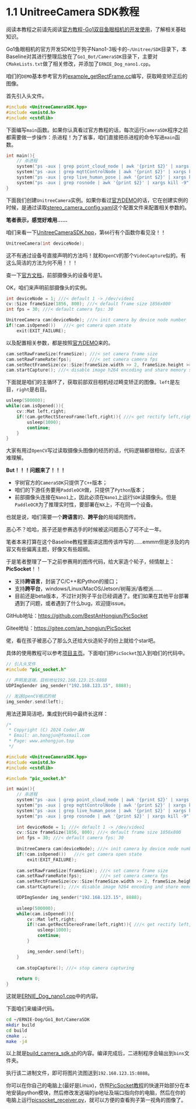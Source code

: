 # 1.1 UnitreeCamera SDK教程

阅读本教程之前请先阅读[官方教程-Go1双目鱼眼相机的开发使用](https://www.yuque.com/ironfatty/nly1un/rguxgz)，了解相关基础知识。

Go1鱼眼相机的官方开发SDK位于狗子Nano1-3板卡的`~/Unitree/SDK`目录下，本Baseline对其进行整理后放在了`Go1_Bot/CameraSDK`目录下，主要对`CMakeLists.txt`做了相关修改，并添加了`ERNIE_Dog_nano1.cpp`。

咱们的`DEMO`基本参考官方的[example_getRectFrame.cc](../Go1_Bot/CameraSDK/examples/example_getRectFrame.cc)编写，获取畸变矫正后的图像。

首先引入头文件。

```cpp
#include <UnitreeCameraSDK.hpp>
#include <unistd.h>
#include <cstdlib>
```

下面编写`main`函数。如果你认真看过官方教程的话，每次运行`CameraSDK`程序之前都需要做一步操作：杀进程！为了省事，咱们直接把杀进程的命令写进`main`函数。

```cpp
int main(){
    // 杀进程
    system("ps -aux | grep point_cloud_node | awk '{print $2}' | xargs kill -9");
    system("ps -aux | grep mqttControlNode | awk '{print $2}' | xargs kill -9");
    system("ps -aux | grep live_human_pose | awk '{print $2}' | xargs kill -9");
    system("ps -aux | grep rosnode | awk '{print $2}' | xargs kill -9");
}
```

下面我们创建`UnitreeCamera`实例。如果你看过[官方DEMO](../Go1_Bot/CameraSDK/examples/example_getRectFrame.cc)的话，它在创建实例的时候，是通过读取[stereo_camera_config.yaml](../Go1_Bot/CameraSDK/stereo_camera_config.yaml)这个配置文件来配置相关参数的。

**笔者表示，感觉好难用……**

咱们来看一下[UnitreeCameraSDK.hpp](../Go1_Bot/CameraSDK/include/UnitreeCameraSDK.hpp)，第`66`行有个函数你看见没！！

```cpp
UnitreeCamera(int deviceNode);
```

这不有通过设备号直接声明的方法吗！就和`OpenCV`的那个`VideoCapture`似的。有这么简洁的方法为何不用！！！

查一下[官方文档](https://www.yuque.com/ironfatty/nly1un/rguxgz)，前部摄像头的设备号是1。

OK，咱们来声明前部摄像头的实例。

```cpp
int deviceNode = 1; ///< default 1 -> /dev/video1
cv::Size frameSize(1856, 800); ///< default frame size 1856x800
int fps = 30; ///< default camera fps: 30

UnitreeCamera cam(deviceNode); ///< init camera by device node number
if(!cam.isOpened())   ///< get camera open state
    exit(EXIT_FAILURE);
```

以及配置相关参数，都是按照[官方DEMO](../Go1_Bot/CameraSDK/examples/example_getRectFrame.cc)来的。

```cpp
cam.setRawFrameSize(frameSize); ///< set camera frame size
cam.setRawFrameRate(fps);       ///< set camera camera fps
cam.setRectFrameSize(cv::Size(frameSize.width >> 2, frameSize.height >> 1)); ///< set camera rectify frame size
cam.startCapture(); ///< disable image h264 encoding and share memory sharing
```

下面就是咱们的主循环了，获取前部双目相机经过畸变矫正的图像。`left`是左目，`right`是右目。

```cpp
usleep(500000);
while(cam.isOpened()){
    cv::Mat left,right;
    if(!cam.getRectStereoFrame(left,right)){ ///< get rectify left,right frame  
        usleep(1000);
        continue;
    }
}
```

大家有用过`OpenCV`写过读取摄像头图像的经历的话，代码逻辑都很相似，应该不难理解。

**But！！！问题来了！！！**

* 宇树官方的`CameraSDK`只提供了`C++`版本；
* 咱们的下游任务要用`PaddleOCR`做，只提供了`Python`版本；
* 前部摄像头连接在`Nano1`上，因此必须在`Nano1`上运行`SDK`读摄像头。但是`PaddleOCR`为了推理实时性，要部署在`NX`上，不在同一个设备。

也就是说，咱们需要一个**跨语言**的、**跨平台**的局域网图传。

恶心不？哈哈，孩子还是参赛选手的时候被这问题恶心了可不止一年。

笔者本来打算在这个Baseline教程里面讲这图传该咋写的……emmm但是涉及的内容又有些偏离主题，好像又有些超纲。

于是笔者整理了一下之前参赛用的图传代码，给大家造个轮子，倾情献上：**PicSocket**！！

* 支持**跨语言**，封装了C/C++和Python的接口；
* 支持**跨平台**，windows/Linux/MacOS/Jetson/树莓派/香橙派……
* 目前还是beta版本，不过针对狗子平台已经调通了。佬们如果在其他平台部署遇到了问题，或者遇到了什么bug，欢迎提issue。

GitHub地址：https://github.com/BestAnHongjun/PicSocket

Gitee地址：https://gitee.com/an_hongjun/PicSocket

佬，看在孩子被恶心了那么久还给大伙造轮子的份上就给个star吧。

具体的使用教程可以参考[项目主页](https://gitee.com/an_hongjun/PicSocket)。下面咱们把`PicSocket`加入到咱们的代码中。

```cpp
// 引入头文件
#include "pic_socket.h"

// 声明发送端，目标地址192.168.123.15:8888
UDPImgSender img_sender("192.168.123.15", 8888);

// 发送OpenCV格式的帧
img_sender.send(left);
```

用法还算简洁吧，集成到代码中最终长这样：

```cpp
/*
 * Copyright (C) 2024 Coder.AN
 * Email: an.hongjun@foxmail.com
 * Page: www.anhongjun.top
 */

#include <UnitreeCameraSDK.hpp>
#include <unistd.h>
#include <cstdlib>

#include "pic_socket.h"

int main(){
    // 杀进程
    system("ps -aux | grep point_cloud_node | awk '{print $2}' | xargs kill -9");
    system("ps -aux | grep mqttControlNode | awk '{print $2}' | xargs kill -9");
    system("ps -aux | grep live_human_pose | awk '{print $2}' | xargs kill -9");
    system("ps -aux | grep rosnode | awk '{print $2}' | xargs kill -9");
    
    int deviceNode = 1; ///< default 1 -> /dev/video1
    cv::Size frameSize(1856, 800); ///< default frame size 1856x800
    int fps = 30; ///< default camera fps: 30
    
    UnitreeCamera cam(deviceNode); ///< init camera by device node number
    if(!cam.isOpened())   ///< get camera open state
        exit(EXIT_FAILURE);
    
    cam.setRawFrameSize(frameSize); ///< set camera frame size
    cam.setRawFrameRate(fps);       ///< set camera camera fps
    cam.setRectFrameSize(cv::Size(frameSize.width >> 2, frameSize.height >> 1)); ///< set camera rectify frame size
    cam.startCapture(); ///< disable image h264 encoding and share memory sharing

    UDPImgSender img_sender("192.168.123.15", 8888);
    
    usleep(500000);
    while(cam.isOpened()){
        cv::Mat left,right;
        if(!cam.getRectStereoFrame(left,right)){ ///< get rectify left,right frame  
            usleep(1000);
            continue;
        }

        img_sender.send(left);
    }
    
    cam.stopCapture(); ///< stop camera capturing
    
    return 0;
}
```

这就是[ERNIE_Dog_nano1.cpp](../Go1_Bot/CameraSDK/ERNIE_Dog_nano1.cpp)中的内容。

下面咱们来编译代码。

```sh
cd ~/ERNIE-Dog/Go1_Bot/CameraSDK
mkdir build
cd build
cmake ..
make -j4
```

以上就是[build_camera_sdk.sh](../Go1_Bot/build_camera_sdk.sh)的内容。编译完成后，二进制程序会输出到`bins`文件夹。

执行该二进制文件，即可将图片流图送到`192.168.123.15:8888`。

你可以在你自己的电脑上(最好是Linux)，仿照[PicSocket教程](https://gitee.com/an_hongjun/PicSocket)的快速开始部分在本地安装python模块，然后修改发送端的ip地址及端口指向你的电脑，然后在你的电脑上运行[picsocket_receiver.py](https://gitee.com/an_hongjun/PicSocket/blob/v0.0.1/example/python/picsocket_receiver.py)，就可以方便的查看狗子第一视角的图像了。
